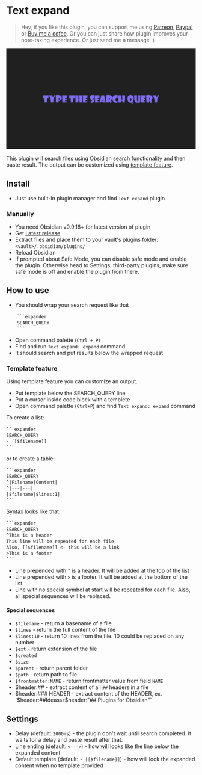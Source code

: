# Text expand

> Hey, if you like this plugin, you can support me using [Patreon](https://patreon.com/mrjackphil), [Paypal](https://www.paypal.com/paypalme/mrjackphil) or [Buy me a cofee](https://www.buymeacoffee.com/mrjackphil). 
> Or you can just share how plugin improves your note-taking experience. 
> Or just send me a message :)

![](./screenshots/1.gif)

This plugin will search files using [Obsidian search functionality](https://publish.obsidian.md/help/Plugins/Search) 
and then paste result. The output can be customized using [template feature](#template-feature).

## Install
- Just use built-in plugin manager and find `Text expand` plugin
### Manually
- You need Obsidian v0.9.18+ for latest version of plugin
- Get [Latest release](https://github.com/mrjackphil/obsidian-text-expand/releases/latest)
- Extract files and place them to your vault's plugins folder: `<vault>/.obsidian/plugins/`
- Reload Obsidian
- If prompted about Safe Mode, you can disable safe mode and enable the plugin. Otherwise head to Settings, third-party plugins, make sure safe mode is off and enable the plugin from there.

## How to use
- You should wrap your search request like that
```
    ```expander
    SEARCH_QUERY
    ```
```
- Open command palette (`Ctrl + P`)
- Find and run `Text expand: expand` command
- It should search and put results below the wrapped request

### Template feature
Using template feature you can customize an output. 
- Put template below the SEARCH_QUERY line
- Put a cursor inside code block with a templete 
-   Open command palette (`Ctrl+P`) and find `Text expand: expand` command

To create a list:

    ```expander
    SEARCH_QUERY
    - [[$filename]]
    ```

or to create a table:

    ```expander
    SEARCH_QUERY
    ^|Filename|Content|
    ^|---|---|
    |$filename|$lines:1|
    ```


Syntax looks like that:

    ```expander
    SEARCH_QUERY
    ^This is a header
    This line will be repeated for each file
    Also, [[$filename]] <- this will be a link
    >This is a footer
    ```

- Line prepended with `^` is a header. It will be added at the top of the list
- Line prepended with `>` is a footer. It will be added at the bottom of the list
- Line with no special symbol at start will be repeated for each file. Also, all special sequences will be replaced.

#### Special sequences
- `$filename` - return a basename of a file
- `$lines` - return the full content of the file
- `$lines:10` - return 10 lines from the file. 10 could be replaced on any number
- `$ext` - return extension of the file
- `$created`
- `$size`
- `$parent` - return parent folder
- `$path` - return path to file 
- `$frontmatter:NAME` - return frontmatter value from field `NAME`
- $header:## - extract content of all `##` headers in a file
- $header:### HEADER - extract content of the HEADER, ex. `$header:##Ideas` or `$header:"## Plugins for Obsidian"`

## Settings
- Delay (default: `2000ms`) - the plugin don't wait until search completed. It waits for a delay and paste result after that.
- Line ending (default: `<--->`) - how will looks like the line below the expanded content
- Default template (default: `- [[$filename]]`) - how will look the expanded content when no template provided

